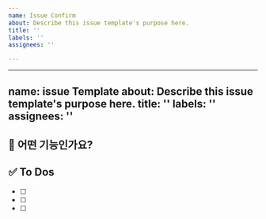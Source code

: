 ```yaml
---
name: Issue Confirm
about: Describe this issue template's purpose here.
title: ''
labels: ''
assignees: ''

---
```


---
name: issue Template
about: Describe this issue template's purpose here.
title: ''
labels: ''
assignees: ''
---

<!-- 제목은 [ 페이지명 ] 내용 으로 작성합니다  -->
<!-- ex) [ Main ] 메인 뷰 구현 -->
<!-- 대괄호 안에 띄어쓰기 있어용!!!!!!!! -->

## 💚 어떤 기능인가요?

## ✅ To Dos

- [ ]
- [ ]
- [ ]
